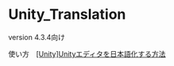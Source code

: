 Unity_Translation
=================

version 4.3.4向け

使い方　[[Unity]Unityエディタを日本語化する方法](http://tsubakit1.hateblo.jp/entry/20140503/1399093963)
